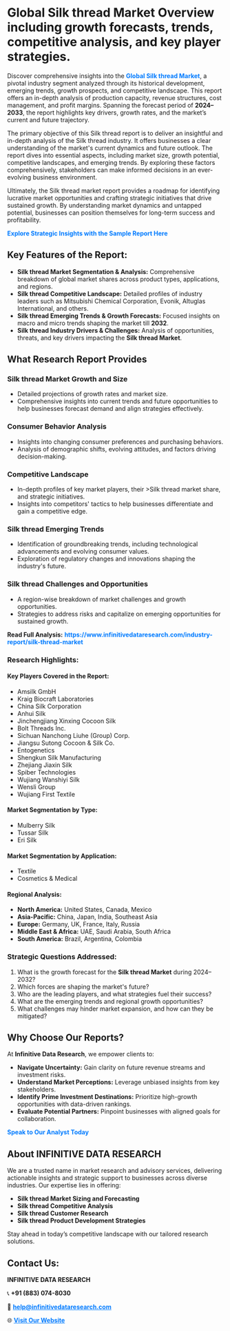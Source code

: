 <h1>Global Silk thread Market Overview including growth forecasts, trends, competitive analysis, and key player strategies.</h1>
<p>
Discover comprehensive insights into the 
<a href="https://www.infinitivedataresearch.com/industry-report/silk-thread-market" rel="dofollow" style="color: #007BFF; text-decoration: none;"><strong>Global Silk thread Market</strong></a>, a pivotal industry segment analyzed through its historical development, emerging trends, growth prospects, and competitive landscape. This report offers an in-depth analysis of production capacity, revenue structures, cost management, and profit margins. Spanning the forecast period of <strong>2024–2033</strong>, the report highlights key drivers, growth rates, and the market’s current and future trajectory.
</p>
<p>
The primary objective of this Silk thread report is to deliver an insightful and in-depth analysis of the Silk thread industry. It offers businesses a clear understanding of the market's current dynamics and future outlook. The report dives into essential aspects, including market size, growth potential, competitive landscapes, and emerging trends. By exploring these factors comprehensively, stakeholders can make informed decisions in an ever-evolving business environment.
</p>
<p>
Ultimately, the Silk thread market report provides a roadmap for identifying lucrative market opportunities and crafting strategic initiatives that drive sustained growth. By understanding market dynamics and untapped potential, businesses can position themselves for long-term success and profitability.
</p>
<p>
<a href="https://www.infinitivedataresearch.com/request-sample/reportId=105826" style="color: #007BFF; text-decoration: none;"><strong>Explore Strategic Insights with the Sample Report Here</strong></a>
</p>

<h2>Key Features of the Report:</h2>
<ul>
<li><strong>Silk thread Market Segmentation & Analysis:</strong> Comprehensive breakdown of global market shares across product types, applications, and regions.</li>
<li><strong>Silk thread Competitive Landscape:</strong> Detailed profiles of industry leaders such as Mitsubishi Chemical Corporation, Evonik, Altuglas International, and others.</li>
<li><strong>Silk thread Emerging Trends & Growth Forecasts:</strong> Focused insights on macro and micro trends shaping the market till <strong>2032</strong>.</li>
<li><strong>Silk thread Industry Drivers & Challenges:</strong> Analysis of opportunities, threats, and key drivers impacting the <strong>Silk thread Market</strong>.</li>
</ul>

<h2>What Research Report Provides</h2>
<h3>Silk thread Market Growth and Size</h3>
<ul>
<li>Detailed projections of growth rates and market size.</li>
<li>Comprehensive insights into current trends and future opportunities to help businesses forecast demand and align strategies effectively.</li>
</ul>

<h3>Consumer Behavior Analysis</h3>
<ul>
<li>Insights into changing consumer preferences and purchasing behaviors.</li>
<li>Analysis of demographic shifts, evolving attitudes, and factors driving decision-making.</li>
</ul>

<h3>Competitive Landscape</h3>
<ul>
<li>In-depth profiles of key market players, their >Silk thread market share, and strategic initiatives.</li>
<li>Insights into competitors' tactics to help businesses differentiate and gain a competitive edge.</li>
</ul>

<h3>Silk thread Emerging Trends</h3>
<ul>
<li>Identification of groundbreaking trends, including technological advancements and evolving consumer values.</li>
<li>Exploration of regulatory changes and innovations shaping the industry's future.</li>
</ul>

<h3>Silk thread Challenges and Opportunities</h3>
<ul>
<li>A region-wise breakdown of market challenges and growth opportunities.</li>
<li>Strategies to address risks and capitalize on emerging opportunities for sustained growth.</li>
</ul>
<p><strong>Read Full Analysis:</strong> <a href="https://www.infinitivedataresearch.com/industry-report/silk-thread-market" rel="dofollow" style="color: #007BFF; text-decoration: none;"><strong>https://www.infinitivedataresearch.com/industry-report/silk-thread-market</strong></a></p>
<h3>Research Highlights:</h3>
<h4>Key Players Covered in the Report:</h4>
<ul><li>Amsilk GmbH</li><li>Kraig Biocraft Laboratories</li><li>China Silk Corporation</li><li>Anhui Silk</li><li>Jinchengjiang Xinxing Cocoon Silk</li><li>Bolt Threads Inc.</li><li>Sichuan Nanchong Liuhe (Group) Corp.</li><li>Jiangsu Sutong Cocoon &amp; Silk Co.</li><li>Entogenetics</li><li>Shengkun Silk Manufacturing</li><li>Zhejiang Jiaxin Silk</li><li>Spiber Technologies</li><li>Wujiang Wanshiyi Silk</li><li>Wensli Group</li><li>Wujiang First Textile</li></ul>
<h4>Market Segmentation by Type:</h4>
<ul><li>Mulberry Silk</li><li>Tussar Silk</li><li>Eri Silk</li></ul>
<h4>Market Segmentation by Application:</h4>
<ul><li>Textile</li><li>Cosmetics &amp; Medical</li></ul>

<h4>Regional Analysis:</h4>
<ul>
<li><strong>North America:</strong> United States, Canada, Mexico</li>
<li><strong>Asia-Pacific:</strong> China, Japan, India, Southeast Asia</li>
<li><strong>Europe:</strong> Germany, UK, France, Italy, Russia</li>
<li><strong>Middle East & Africa:</strong> UAE, Saudi Arabia, South Africa</li>
<li><strong>South America:</strong> Brazil, Argentina, Colombia</li>
</ul>

<h3>Strategic Questions Addressed:</h3>
<ol>
<li>What is the growth forecast for the <strong>Silk thread Market</strong> during 2024–2032?</li>
<li>Which forces are shaping the market's future?</li>
<li>Who are the leading players, and what strategies fuel their success?</li>
<li>What are the emerging trends and regional growth opportunities?</li>
<li>What challenges may hinder market expansion, and how can they be mitigated?</li>
</ol>

<h2>Why Choose Our Reports?</h2>
<p>At <strong>Infinitive Data Research</strong>, we empower clients to:</p>
<ul>
<li><strong>Navigate Uncertainty:</strong> Gain clarity on future revenue streams and investment risks.</li>
<li><strong>Understand Market Perceptions:</strong> Leverage unbiased insights from key stakeholders.</li>
<li><strong>Identify Prime Investment Destinations:</strong> Prioritize high-growth opportunities with data-driven rankings.</li>
<li><strong>Evaluate Potential Partners:</strong> Pinpoint businesses with aligned goals for collaboration.</li>
</ul>
<p><a href="https://www.infinitivedataresearch.com/industry-report/silk-thread-market" rel="dofollow" style="color: #007BFF; text-decoration: none;"><strong>Speak to Our Analyst Today</strong></a></p>

<h2>About INFINITIVE DATA RESEARCH</h2>
<p>We are a trusted name in market research and advisory services, delivering actionable insights and strategic support to businesses across diverse industries. Our expertise lies in offering:</p>
<ul>
<li><strong>Silk thread Market Sizing and Forecasting</strong></li>
<li><strong>Silk thread Competitive Analysis</strong></li>
<li><strong>Silk thread Customer Research</strong></li>
<li><strong>Silk thread Product Development Strategies</strong></li>
</ul>
<p>Stay ahead in today’s competitive landscape with our tailored research solutions.</p>

<h2>Contact Us:</h2>
<p><strong>INFINITIVE DATA RESEARCH</strong></p>
<p>📞 <strong>+91 (883) 074-8030</strong></p>
<p>📧 <strong><a href="mailto:help@infinitivedataresearch.com" style="color: #007BFF;">help@infinitivedataresearch.com</a></strong></p>
<p>🌐 <strong><a href="https://www.infinitivedataresearch.com" rel="dofollow" style="color: #007BFF;">Visit Our Website</a></strong></p>